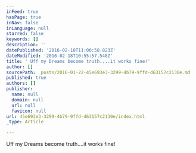 ```yaml
---
inFeed: true
hasPage: true
inNav: false
inLanguage: null
starred: false
keywords: []
description: ''
datePublished: '2016-02-18T11:00:58.823Z'
dateModified: '2016-02-18T10:55:57.548Z'
title: ' Uff my Dreams become truth....it works fine!'
author: []
sourcePath: _posts/2016-01-22-45e693e3-3299-4b79-9ffd-d63157c2130e.md
published: true
authors: []
publisher:
  name: null
  domain: null
  url: null
  favicon: null
url: 45e693e3-3299-4b79-9ffd-d63157c2130e/index.html
_type: Article

---
```

Uff my Dreams become truth....it works fine!